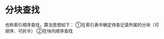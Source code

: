 


# 分块查找
也称索引顺序查找，算法思想如下：
①在索引表中确定待查记录所属的分块（可顺序、可折半）
②在块内顺序查找
<!--stackedit_data:
eyJoaXN0b3J5IjpbODc0NjM0NDc2XX0=
-->
